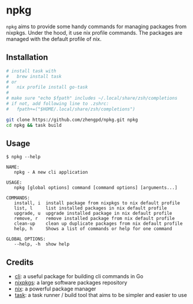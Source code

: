 # npkg

`npkg` aims to provide some handy commands for managing packages from nixpkgs.
Under the hood, it use nix profile commands. The packages are managed with the
default profile of nix.

## Installation

```zsh
# install task with
#   brew install task
# or
#   nix profile install go-task
#
# make sure "echo $fpath" includes ~/.local/share/zsh/completions
# if not, add following line to .zshrc:
#   fpath+=("$HOME/.local/share/zsh/completions")

git clone https://github.com/zhengpd/npkg.git npkg
cd npkg && task build
```

## Usage

```text
$ npkg --help

NAME:
   npkg - A new cli application

USAGE:
   npkg [global options] command [command options] [arguments...]

COMMANDS:
   install, i  install package from nixpkgs to nix default profile
   list, l     list installed packages in nix default profile
   upgrade, u  upgrade installed package in nix default profile
   remove, r   remove installed package from nix default profile
   clean-up    clean up duplicate packages from nix default profile
   help, h     Shows a list of commands or help for one command

GLOBAL OPTIONS:
   --help, -h  show help
```

## Credits

- [cli](https://github.com/urfave/cli): a useful package for building cli commands in Go
- [nixpkgs](https://github.com/NixOS/nixpkgs): a large software packages repository
- [nix](https://github.com/NixOS/nix): a powerful package manager
- [task](https://github.com/go-task/task): a task runner / build tool that aims to be simpler and easier to use
